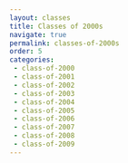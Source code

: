 ```yaml
---
layout: classes
title: Classes of 2000s
navigate: true
permalink: classes-of-2000s
order: 5
categories:
 - class-of-2000
 - class-of-2001
 - class-of-2002
 - class-of-2003
 - class-of-2004
 - class-of-2005
 - class-of-2006
 - class-of-2007
 - class-of-2008
 - class-of-2009
---
```

